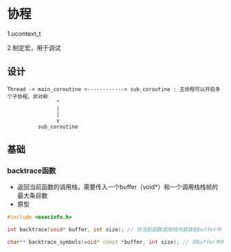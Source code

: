 # 协程

1.ucontext_t

2.制定宏，用于调试

## 设计
```
Thread -> main_coroutine <------------> sub_coroutine : 主协程可以开启多个子协程，非对称
                ^
                |
                |
                v
          sub_coroutine
```

## 基础

### backtrace函数
- 返回当前函数的调用栈，需要传入一个buffer（void*）和一个调用栈栈帧的最大条目数
- 原型
```c++
#include <execinfo.h>

int backtrace(void* buffer, int size); // 将当前函数调用栈内容放到buffer中

char** backtrace_symbols(void* const *buffer, int size); // 将buffer中的内容解析成符号，返回一个malloced的内存地址，需要手动释放
```